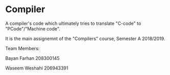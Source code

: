 # Compiler
A compiler's code which ultimately tries to translate "C-code" to "PCode"/"Machine code".

It is the main assignemnt of the "Compilers" course, Semester A 2018/2019.

Team Members:

Bayan Farhan    208300145

Waseem Weshahi  206943391
